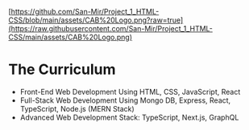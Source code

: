 [https://github.com/San-Mir/Project_1_HTML-CSS/blob/main/assets/CAB%20Logo.png?raw=true](https://raw.githubusercontent.com/San-Mir/Project_1_HTML-CSS/main/assets/CAB%20Logo.png)

# The Curriculum

- Front-End Web Development Using HTML, CSS, JavaScript, React 
- Full-Stack Web Development Using Mongo DB, Express, React, TypeScript, Node.js (MERN Stack) 
- Advanced Web Development Stack: TypeScript, Next.js, GraphQL  
